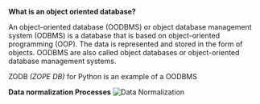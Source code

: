 
**What is an object oriented database?**

An object-oriented database (OODBMS) or object database management system (ODBMS) is a database that is based on object-oriented programming (OOP). The data is represented and stored in the form of objects. OODBMS are also called object databases or object-oriented database management systems.

ZODB *(ZOPE DB)* for Python is an example of a OODBMS


**Data normalization Processes**
![Data Normalization](https://gyazo.com/b8f7f3d1d4e39c120404b9fba409340e.png)